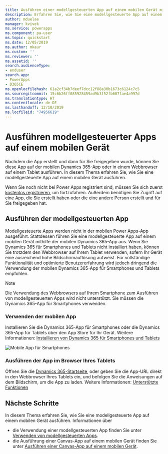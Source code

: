```yaml
---
title: Ausführen einer modellgesteuerten App auf einem mobilen Gerät mit Power Apps | Microsoft-Dokumentation
description: Erfahren Sie, wie Sie eine modellgesteuerte App auf einem mobilen Gerät ausführen.
author: mduelae
manager: kvivek
ms.service: powerapps
ms.component: pa-user
ms.topic: quickstart
ms.date: 12/05/2019
ms.author: mkaur
ms.custom: ''
ms.reviewer: ''
ms.assetid: ''
search.audienceType:
- enduser
search.app:
- PowerApps
- D365CE
ms.openlocfilehash: 61a2cf34b7deef7dcc12f88a30b1673c6124c7c5
ms.sourcegitcommit: 15c6b26ff085928459ad9b3f52fb607fae4a997d
ms.translationtype: HT
ms.contentlocale: de-DE
ms.lasthandoff: 12/10/2019
ms.locfileid: "74956619"
---
```

# <a name="run-a-model-driven-app-on-a-mobile-device"></a>Ausführen modellgesteuerter Apps auf einem mobilen Gerät

Nachdem die App erstellt und dann für Sie freigegeben wurde, können Sie diese App auf der mobilen Dynamics 365-App oder in einem Webbrowser auf einem Tablet ausführen. In diesem Thema erfahren Sie, wie Sie eine modellgesteuerte App auf einem mobilen Gerät ausführen. 

Wenn Sie noch nicht bei Power Apps registriert sind, müssen Sie sich zuerst [kostenlos registrieren](https://make.powerapps.com/signup?redirect=marketing&email=), um fortzufahren. Außerdem benötigen Sie Zugriff auf eine App, die Sie erstellt haben oder die eine andere Person erstellt und für Sie freigegeben hat.

## <a name="run-the-model-driven-app"></a>Ausführen der modellgesteuerten App

Modellgesteuerte Apps werden nicht in der mobilen Power Apps-App ausgeführt. Stattdessen führen Sie eine modellgesteuerte App auf einem mobilen Gerät mithilfe der mobilen Dynamics 365-App aus. Wenn Sie Dynamics 365 für Smartphones und Tablets nicht installiert haben, können Sie trotzdem den Webbrowser auf Ihrem Tablet verwenden, sofern Ihr Gerät eine ausreichend hohe Bildschirmauflösung aufweist. Für vollständige Funktionalität und optimierte Benutzererfahrung wird jedoch dringend die Verwendung der mobilen Dynamics 365-App für Smartphones und Tablets empfohlen. 

> [!NOTE]
> Die Verwendung des Webbrowsers auf Ihrem Smartphone zum Ausführen von modellgesteuerten Apps wird nicht unterstützt. Sie müssen die Dynamics 365-App für Smartphones verwenden. 

### <a name="use-the-mobile-app"></a>Verwenden der mobilen App
Installieren Sie die Dynamics 365-App für Smartphones oder die Dynamics 365-App für Tablets über den App Store für Ihr Gerät. Weitere Informationen: [Installieren von Dynamics 365 für Smartphones und Tablets](https://docs.microsoft.com/dynamics365/customer-engagement/mobile-app/install-dynamics-365-for-phones-and-tablets)

 ![Mobile App für Smartphones](media/run-app-client-model-driven/mobile-app-for-phone.png)

### <a name="run-in-your-tablets-browser"></a>Ausführen der App im Browser Ihres Tablets
Öffnen Sie die [Dynamics 365-Startseite](https://home.dynamics.com), oder geben Sie die App-URL direkt in den Webbrowser Ihres Tablets ein, und befolgen Sie die Anweisungen auf dem Bildschirm, um die App zu laden. Weitere Informationen: [Unterstützte Funktionen](https://docs.microsoft.com/dynamics365/mobile-app/support-phones-tablets#supported-tablets-to-run-model-driven-apps-in-your-web-browser)


## <a name="next-steps"></a>Nächste Schritte
In diesem Thema erfahren Sie, wie Sie eine modellgesteuerte App auf einem mobilen Gerät ausführen. Informationen über
- die Verwendung einer modellgesteuerten App finden Sie unter [Verwenden von modellgesteuerten Apps](use-model-driven-apps.md).
- die Ausführung einer Canvas-App auf einem mobilen Gerät finden Sie unter [Ausführen einer Canvas-App auf einem mobilen Gerät](run-app-client.md).
